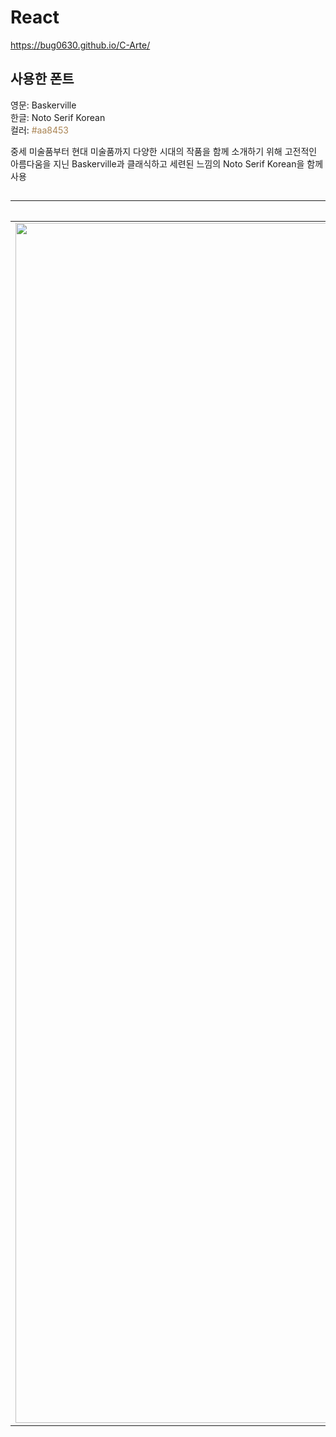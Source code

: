 # React

https://bug0630.github.io/C-Arte/

## 사용한 폰트

영문: Baskerville  
한글: Noto Serif Korean  
컬러: <span style="color: #aa8453;">#aa8453</span>

중세 미술품부터 현대 미술품까지 다양한 시대의 작품을 함께 소개하기 위해 고전적인 아름다움을 지닌 Baskerville과 클래식하고 세련된 느낌의 Noto Serif Korean을 함께 사용
##
| 메인페이지 | 로그인 | 경매 | 작가 | 
|---|---|---|---|
| <img src="img/screencapture-bug0630-github-io-C-Arte-2024-06-17-16_41_43.png" width="1920"> | <img src="img/screencapture-bug0630-github-io-C-Arte-2024-06-25-15_53_20 (1).png" width="1920"> | <img src="img/screencapture-bug0630-github-io-Freshway-2024-06-18-15_37_47.png" width="1920"> | <img src="img/screencapture-bug0630-github-io-portfolio-teamD-2024-06-18-15_41_19.png" width="1920"> | 
